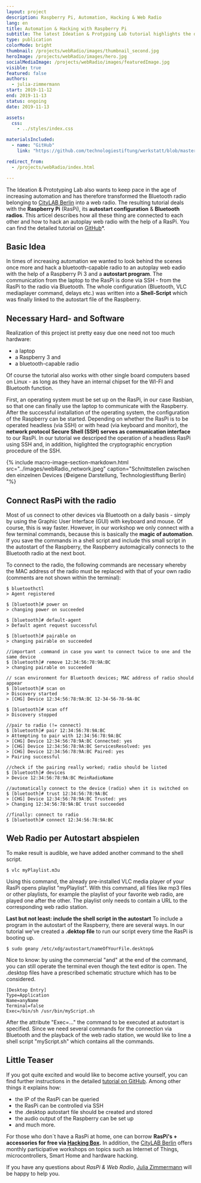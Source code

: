 ```yaml
---
layout: project
description: Raspberry Pi, Automation, Hacking & Web Radio
lang: en
title: Automation & Hacking with Raspberry Pi
subtitle: The latest Ideation & Protyping Lab tutorial highlights the depths of automation and explains 'How to hack your Bluetooth radio to Autoplay Web Radio'.
type: publication
colorMode: bright
thumbnail: /projects/webRadio/images/thumbnail_second.jpg
heroImage: /projects/webRadio/images/hero.jpg
socialMediaImage: /projects/webRadio/images/featuredImage.jpg
visible: true
featured: false
authors:
  - julia-zimmermann
start: 2019-11-12
end: 2019-11-13
status: ongoing
date: 2019-11-13

assets:
  css:
    - ../styles/index.css

materialsIncluded:
  - name: "GitHub"
    link: "https://github.com/technologiestiftung/werkstatt/blob/master/HowTo_WebRadio.md"

redirect_from:
  - /projects/webRadio/index.html

---
```


The Ideation & Prototyping Lab also wants to keep pace in the age of increasing automation and has therefore transformed the Bluetooth radio belonging to [CityLAB Berlin](https://www.citylab-berlin.org/) into a web radio. The resulting tutorial deals with the **Raspberry Pi** (RasPi), its **autostart configuration** & **Bluetooth radios**. This articel describes how all these thing are connected to each other and how to hack an autoplay web radio with the help of a RasPi. You can find the detailed tutorial on [GitHub](https://github.com/technologiestiftung/werkstatt/blob/master/HowTo_WebRadio.md)*.

## Basic Idea
In times of increasing automation we wanted to look behind the scenes once more and hack a bluetooth-capable radio to an autoplay web eadio with the help of a Raspberry Pi 3 and a **autostart program**. The communication from the laptop to the RasPi is done via SSH - from the RasPi to the radio via Bluetooth. The whole configuration (Bluetooth, VLC mediaplayer command, delays etc.) was written into a **Shell-Script** which was finally linked to the autostart file of the Raspberry. 

## Necessary Hard- and Software
Realization of this project ist pretty easy due one need not too much hardware:
* a laptop
* a Raspberry 3 and
* a bluetooth-capable radio

Of course the tutorial also works with other single board computers based on Linux - as long as they have an internal chipset for the WI-FI and Bluetooth function.

First, an operating system must be set up on the RasPi, in our case Rasbian, so that one can finally use the laptop to communicate with the Raspberry. After the successful installation of the operating system, the configuration of the Raspberry can be started. Depending on whether the RasPi is to be operated headless (via SSH) or with head (via keyboard and monitor), the **network protocol Secure Shell (SSH) serves as communication interface** to our RasPi. In our tutorial we descriped the operation of a headless RasPi using SSH and, in addition, higlighted the cryptographic encryption procedure of the SSH.

{% include macro-image-section-markdown.html src="../images/webRadio_network.jpeg" caption="Schnittstellen zwischen den einzelnen Devices (©eigene Darstellung, Technologiestiftung Berlin) "%}

## Connect RasPi with the radio
Most of us connect to other devices via Bluetooth on a daily basis - simply by using the Graphic User Interface (GUI) with keyboard and mouse. Of course, this is way faster. However, in our workshop we only connect with a few terminal commands, because this is basically the **magic of automation**. If you save the commands in a shell script and include this small script in the autostart of the Raspberry, the Raspberry automagically connects to the Bluetooth radio at the next boot. 

To connect to the radio, the following commands are necessary whereby the MAC address of the radio must be replaced with that of your own radio (comments are not shown within the terminal):
```shell
$ bluetoothctl
> Agent registered

$ [bluetooth]# power on
> changing power on succeeded

$ [bluetooth]# default-agent
> Default agent request successful

$ [bluetooth]# pairable on
> changing pairable on succeeded

//important .command in case you want to connect twice to one and the same device
$ [bluetooth]# remove 12:34:56:78:9A:BC
> changing pairable on succeeded

// scan environment for Bluetooth devices; MAC address of radio should appear
$ [bluetooth]# scan on
> Discovery started
> [CHG] Device 12:34:56:78:9A:BC 12-34-56-78-9A-BC

$ [bluetooth]# scan off
> Discovery stopped

//pair to radio (!= connect)
$ [bluetooth]# pair 12:34:56:78:9A:BC
> Attempting to pair with 12:34:56:78:9A:BC
> [CHG] Device 12:34:56:78:9A:BC Connected: yes
> [CHG] Device 12:34:56:78:9A:BC ServicesResolved: yes
> [CHG] Device 12:34:56:78:9A:BC Paired: yes
> Pairing successful

//check if the pairing really worked; radio should be listed
$ [bluetooth]# devices
> Device 12:34:56:78:9A:BC MeinRadioName

//automatically connect to the device (radio) when it is switched on
$ [bluetooth]# trust 12:34:56:78:9A:BC
> [CHG] Device 12:34:56:78:9A:BC Trusted: yes
> Changing 12:34:56:78:9A:BC trust succeeded

//finally: connect to radio
$ [bluetooth]# connect 12:34:56:78:9A:BC
```

## Web Radio per Autostart abspielen

To make result is audible, we have added another command to the shell script.
```shell
$ vlc myPlaylist.m3u
```
Using this command, the already pre-installed VLC media player of your RasPi opens playlist "myPlaylist". With this command, all files like mp3 files or other playlists, for example the playlist of your favorite web radio, are played one after the other. The playlist only needs to contain a URL to the corresponding web radio station.

**Last but not least: include the shell script in the autostart** To include a program in the autostart of the Raspberry, there are several ways. In our tutorial we've created a **.dektop file** to run our script every time the RasPi is booting up. 
```shell
$ sudo geany /etc/xdg/autostart/nameOfYourFile.desktop&
```
Nice to know: by using the commercial "and" at the end of the command, you can still operate the terminal even though the text editor is open.
The .desktop files have a prescribed schematic structure which has to be considered.
```plain
[Desktop Entry]
Type=Application
Name=anyName
Terminal=false
Exec=/bin/sh /usr/bin/myScript.sh
```
After the attribute "Exec=..." the command to be executed at autostart is specified. Since we need several commands for the connection via Bluetooth and the playback of the web radio station, we would like to line a shell script "myScript.sh" which contains all the commands.

## Little Teaser

If you got quite excited and would like to become active yourself, you can find further instructions in the detailed [tutorial on GitHub](https://github.com/technologiestiftung/werkstatt/blob/master/HowTo_WebRadio.md). Among other things it explains how:
* the IP of the RasPi can be queried
* the RasPi can be controlled via SSH
* the .desktop autostart file should be created and stored
* the audio output of the Raspberry can be set up
* and much more.

For those who don`t have a RasPi at home, one can borrow **RasPi's + accessories for free via [Hacking Box](https://www.technologiestiftung-berlin.de/hackingbox/).** In addition, the [CityLAB Berlin](https://www.citylab-berlin.org/) offers monthly participative workshops on topics such as Internet of Things, microcontrollers, Smart Home and hardware hacking. 

If you have any questions about *RasPi & Web Radio*, [Julia Zimmermann](mailto:Zimmermann@technologiestiftung-berlin.de) will be happy to help you.